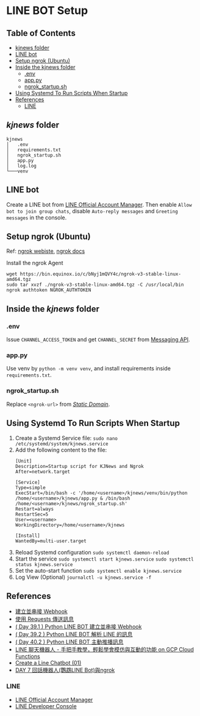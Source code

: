 # LINE BOT Setup

## Table of Contents

- [kjnews folder](#kjnews-folder)
- [LINE bot](#line-bot)
- [Setup ngrok (Ubuntu)](#setup-ngrok-ubuntu)
- [Inside the kjnews folder](#inside-the-kjnews-folder)
  - [.env](#env)
  - [app.py](#apppy)
  - [ngrok_startup.sh](#ngrok_startupsh)
- [Using Systemd To Run Scripts When Startup](#using-systemd-to-run-scripts-when-startup)
- [References](#references)
  - [LINE](#line)

## *kjnews* folder
```
kjnews
│   .env
│   requirements.txt
│   ngrok_startup.sh
│   app.py
│   log.log
└───venv
```

## LINE bot
Create a LINE bot from [LINE Official Account Manager](https://manager.line.biz/). Then enable `Allow bot to join group chats`, disable `Auto-reply messages` and `Greeting messages` in the console. 

## Setup ngrok (Ubuntu)
Ref: [ngrok webiste](https://ngrok.com/), [ngrok docs](https://ngrok.com/docs/guides/device-gateway/linux/)

Install the ngrok Agent
```shell=
wget https://bin.equinox.io/c/bNyj1mQVY4c/ngrok-v3-stable-linux-amd64.tgz
sudo tar xvzf ./ngrok-v3-stable-linux-amd64.tgz -C /usr/local/bin
ngrok authtoken NGROK_AUTHTOKEN
```

## Inside the *kjnews* folder

### .env
Issue `CHANNEL_ACCESS_TOKEN` and get `CHANNEL_SECRET` from [Messaging API](https://developers.line.biz/console/). 

### app.py
Use venv by `python -m venv venv`, and install requirements inside `requirements.txt`. 

### ngrok_startup.sh
Replace `<ngrok-url>` from *[Static Domain](https://dashboard.ngrok.com/get-started/setup/linux)*. 

## Using Systemd To Run Scripts When Startup
1. Create a Systemd Service file:
`sudo nano /etc/systemd/system/kjnews.service`
2. Add the following content to the file: 
    ```=
    [Unit]
    Description=Startup script for KJNews and Ngrok
    After=network.target

    [Service]
    Type=simple
    ExecStart=/bin/bash -c '/home/<username>/kjnews/venv/bin/python /home/<username>/kjnews/app.py & /bin/bash /home/<username>/kjnews/ngrok_startup.sh'
    Restart=always
    RestartSec=5
    User=<username>
    WorkingDirectory=/home/<username>/kjnews

    [Install]
    WantedBy=multi-user.target
    ```
3. Reload Systemd configuration
`sudo systemctl daemon-reload`
4. Start the service
`sudo systemctl start kjnews.service`
`sudo systemctl status kjnews.service`
5. Set the auto-start function
`sudo systemctl enable kjnews.service`
6. Log View (Optional)
`journalctl -u kjnews.service -f`

## References
- [建立並串接 Webhook](https://steam.oxxostudio.tw/category/python/example/line-webhook.html)
- [使用 Requests 傳送訊息](https://steam.oxxostudio.tw/category/python/example/line-requests.html)
- [( Day 39.1 ) Python LINE BOT 建立並串接 Webhook](https://ithelp.ithome.com.tw/articles/10336795)
- [( Day 39.2 ) Python LINE BOT 解析 LINE 的訊息](https://ithelp.ithome.com.tw/articles/10336837)
- [( Day 40.2 ) Python LINE BOT 主動推播訊息](https://ithelp.ithome.com.tw/articles/10337875)
- [LINE 聊天機器人 - 手把手教學，輕鬆學會模仿與互動的功能 on GCP Cloud Functions](https://medium.com/@chiehwen0926/line-%E8%81%8A%E5%A4%A9%E6%A9%9F%E5%99%A8%E4%BA%BA-%E8%BC%95%E9%AC%86%E6%A8%A1%E4%BB%BF%E8%88%87%E4%BA%92%E5%8B%95%E7%9A%84%E7%B5%82%E6%A5%B5%E6%8C%87%E5%8D%97-gcp-cloud-functions-%E6%87%89%E7%94%A8%E5%AF%A6%E4%BE%8B-d4f43db3ca67)
- [Create a Line Chatbot (01)](https://medium.com/%E5%B7%A5%E7%A8%8B%E9%9A%A8%E5%AF%AB%E7%AD%86%E8%A8%98/create-a-line-chatbot-on-gcp-ecc3c9d2674d)
- [DAY 7 回話機器人(鸚鵡LINE Bot)與ngrok](https://ithelp.ithome.com.tw/articles/10295654)

### LINE
- [LINE Official Account Manager](https://manager.line.biz/)
- [LINE Developer Console](https://developers.line.biz/console/)